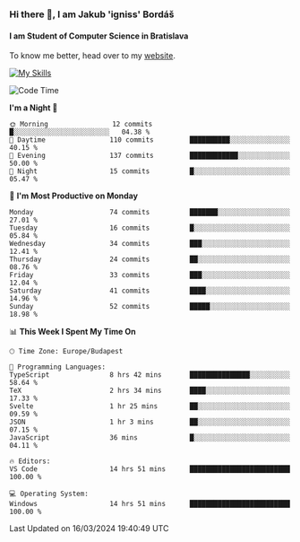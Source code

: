 ### Hi there 👋, I am Jakub 'igniss' Bordáš

#### I am Student of Computer Science in Bratislava
To know me better, head over to my [website](https://bordas.sk).

[![My Skills](https://skillicons.dev/icons?i=js,html,css,figma,svelte,java,kotlin,python,postgresql,typescript,nest,nodejs)](https://bordas.sk)


<!--START_SECTION:waka-->
![Code Time](http://img.shields.io/badge/Code%20Time-1%2C433%20hrs%2010%20mins-blue)

**I'm a Night 🦉** 

```text
🌞 Morning                12 commits          █░░░░░░░░░░░░░░░░░░░░░░░░   04.38 % 
🌆 Daytime                110 commits         ██████████░░░░░░░░░░░░░░░   40.15 % 
🌃 Evening                137 commits         ████████████░░░░░░░░░░░░░   50.00 % 
🌙 Night                  15 commits          █░░░░░░░░░░░░░░░░░░░░░░░░   05.47 % 
```
📅 **I'm Most Productive on Monday** 

```text
Monday                   74 commits          ███████░░░░░░░░░░░░░░░░░░   27.01 % 
Tuesday                  16 commits          █░░░░░░░░░░░░░░░░░░░░░░░░   05.84 % 
Wednesday                34 commits          ███░░░░░░░░░░░░░░░░░░░░░░   12.41 % 
Thursday                 24 commits          ██░░░░░░░░░░░░░░░░░░░░░░░   08.76 % 
Friday                   33 commits          ███░░░░░░░░░░░░░░░░░░░░░░   12.04 % 
Saturday                 41 commits          ████░░░░░░░░░░░░░░░░░░░░░   14.96 % 
Sunday                   52 commits          █████░░░░░░░░░░░░░░░░░░░░   18.98 % 
```


📊 **This Week I Spent My Time On** 

```text
🕑︎ Time Zone: Europe/Budapest

💬 Programming Languages: 
TypeScript               8 hrs 42 mins       ███████████████░░░░░░░░░░   58.64 % 
TeX                      2 hrs 34 mins       ████░░░░░░░░░░░░░░░░░░░░░   17.33 % 
Svelte                   1 hr 25 mins        ██░░░░░░░░░░░░░░░░░░░░░░░   09.59 % 
JSON                     1 hr 3 mins         ██░░░░░░░░░░░░░░░░░░░░░░░   07.15 % 
JavaScript               36 mins             █░░░░░░░░░░░░░░░░░░░░░░░░   04.11 % 

🔥 Editors: 
VS Code                  14 hrs 51 mins      █████████████████████████   100.00 % 

💻 Operating System: 
Windows                  14 hrs 51 mins      █████████████████████████   100.00 % 
```


 Last Updated on 16/03/2024 19:40:49 UTC
<!--END_SECTION:waka-->
